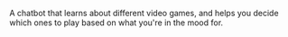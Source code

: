 A chatbot that learns about different video games, and helps you decide which ones to play 
based on what you're in the mood for. 